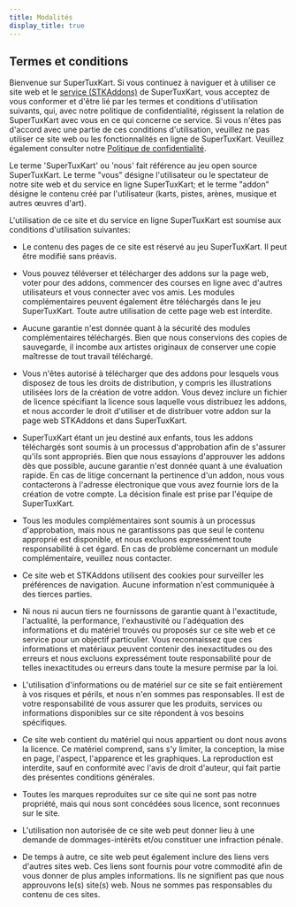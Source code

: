 ```yaml
---
title: Modalités
display_title: true
---
```

## Termes et conditions

Bienvenue sur SuperTuxKart. Si vous continuez à naviguer et à utiliser ce site web et le [service (STKAddons)](https://online.supertuxkart.net) de SuperTuxKart, vous acceptez de vous conformer et d'être lié par les termes et conditions d'utilisation suivants, qui, avec notre politique de confidentialité, régissent la relation de SuperTuxKart avec vous en ce qui concerne ce service. Si vous n'êtes pas d'accord avec une partie de ces conditions d'utilisation, veuillez ne pas utiliser ce site web ou les fonctionnalités en ligne de SuperTuxKart. Veuillez également consulter notre [Politique de confidentialité](Privacy).

Le terme 'SuperTuxKart' ou 'nous' fait référence au jeu open source SuperTuxKart. Le terme "vous" désigne l'utilisateur ou le spectateur de notre site web et du service en ligne SuperTuxKart; et le terme "addon" désigne le contenu créé par l'utilisateur (karts, pistes, arènes, musique et autres œuvres d'art).

L'utilisation de ce site et du service en ligne SuperTuxKart est soumise aux conditions d'utilisation suivantes:

* Le contenu des pages de ce site est réservé au jeu SuperTuxKart. Il peut être modifié sans préavis.

* Vous pouvez téléverser et télécharger des addons sur la page web, voter pour des addons, commencer des courses en ligne avec d'autres utilisateurs et vous connecter avec vos amis. Les modules complémentaires peuvent également être téléchargés dans le jeu SuperTuxKart. Toute autre utilisation de cette page web est interdite.

* Aucune garantie n'est donnée quant à la sécurité des modules complémentaires téléchargés. Bien que nous conservions des copies de sauvegarde, il incombe aux artistes originaux de conserver une copie maîtresse de tout travail téléchargé.

* Vous n'êtes autorisé à télécharger que des addons pour lesquels vous disposez de tous les droits de distribution, y compris les illustrations utilisées lors de la création de votre addon. Vous devez inclure un fichier de licence spécifiant la licence sous laquelle vous distribuez les addons, et nous accorder le droit d'utiliser et de distribuer votre addon sur la page web STKAddons et dans SuperTuxKart.

* SuperTuxKart étant un jeu destiné aux enfants, tous les addons téléchargés sont soumis à un processus d'approbation afin de s'assurer qu'ils sont appropriés. Bien que nous essayions d'approuver les addons dès que possible, aucune garantie n'est donnée quant à une évaluation rapide. En cas de litige concernant la pertinence d'un addon, nous vous contacterons à l'adresse électronique que vous avez fournie lors de la création de votre compte. La décision finale est prise par l'équipe de SuperTuxKart.

* Tous les modules complémentaires sont soumis à un processus d'approbation, mais nous ne garantissons pas que seul le contenu approprié est disponible, et nous excluons expressément toute responsabilité à cet égard. En cas de problème concernant un module complémentaire, veuillez nous contacter.

* Ce site web et STKAddons utilisent des cookies pour surveiller les préférences de navigation. Aucune information n'est communiquée à des tierces parties.

* Ni nous ni aucun tiers ne fournissons de garantie quant à l'exactitude, l'actualité, la performance, l'exhaustivité ou l'adéquation des informations et du matériel trouvés ou proposés sur ce site web et ce service pour un objectif particulier. Vous reconnaissez que ces informations et matériaux peuvent contenir des inexactitudes ou des erreurs et nous excluons expressément toute responsabilité pour de telles inexactitudes ou erreurs dans toute la mesure permise par la loi.

* L'utilisation d'informations ou de matériel sur ce site se fait entièrement à vos risques et périls, et nous n'en sommes pas responsables. Il est de votre responsabilité de vous assurer que les produits, services ou informations disponibles sur ce site répondent à vos besoins spécifiques.

* Ce site web contient du matériel qui nous appartient ou dont nous avons la licence. Ce matériel comprend, sans s'y limiter, la conception, la mise en page, l'aspect, l'apparence et les graphiques. La reproduction est interdite, sauf en conformité avec l'avis de droit d'auteur, qui fait partie des présentes conditions générales.

* Toutes les marques reproduites sur ce site qui ne sont pas notre propriété, mais qui nous sont concédées sous licence, sont reconnues sur le site.

* L'utilisation non autorisée de ce site web peut donner lieu à une demande de dommages-intérêts et/ou constituer une infraction pénale.

* De temps à autre, ce site web peut également inclure des liens vers d'autres sites web. Ces liens sont fournis pour votre commodité afin de vous donner de plus amples informations. Ils ne signifient pas que nous approuvons le(s) site(s) web. Nous ne sommes pas responsables du contenu de ces sites.
